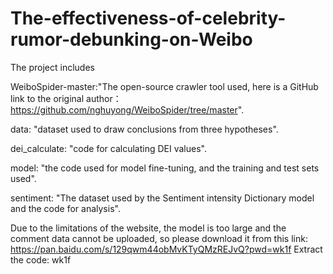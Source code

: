 # The-effectiveness-of-celebrity-rumor-debunking-on-Weibo
The project includes 

WeiboSpider-master:"The open-source crawler tool used, here is a GitHub link to the original author：https://github.com/nghuyong/WeiboSpider/tree/master".

data: "dataset used to draw conclusions from three hypotheses".

dei_calculate: "code for calculating DEI values".

model: "the code used for model fine-tuning, and the training and test sets used".

sentiment: "The dataset used by the Sentiment intensity Dictionary model and the code for analysis".

Due to the limitations of the website, the model is too large and the comment data cannot be uploaded, so please download it from this link: https://pan.baidu.com/s/129qwm44obMvKTyQMzREJvQ?pwd=wk1f Extract the code: wk1f
